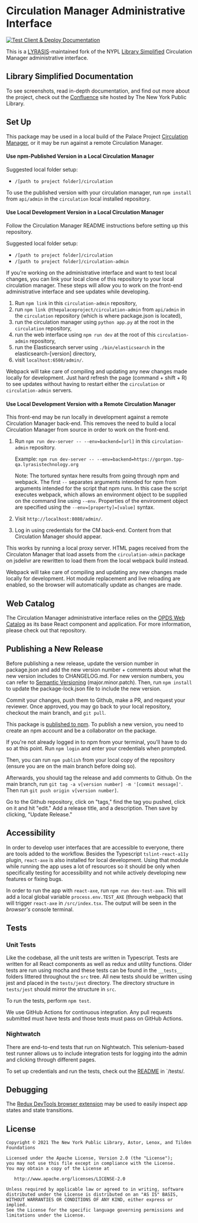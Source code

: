 # Circulation Manager Administrative Interface

[![Test Client & Deploy Documentation](https://github.com/lyrasis/simplye-circulation-web/actions/workflows/test-and-deploy.yml/badge.svg?branch=main)](https://github.com/lyrasis/simplye-circulation-web/actions/workflows/test-and-deploy.yml)

This is a [LYRASIS](http://lyrasis.org)-maintained fork of the NYPL [Library Simplified](http://www.librarysimplified.org/) Circulation Manager administrative interface.

## Library Simplified Documentation

To see screenshots, read in-depth documentation, and find out more about the project, check out the [Confluence](https://confluence.nypl.org/display/SIM/) site hosted by The New York Public Library.

## Set Up

This package may be used in a local build of the Palace Project [Circulation Manager](https://github.com/ThePalaceProject/circulation), or it may be run against a remote Circulation Manager.

#### Use npm-Published Version in a Local Circulation Manager

Suggested local folder setup:

- `/[path to project folder]/circulation`

To use the published version with your circulation manager, run `npm install` from `api/admin` in the `circulation` local installed repository.

#### Use Local Development Version in a Local Circulation Manager

Follow the Circulation Manager README instructions before setting up this repository.

Suggested local folder setup:

- `/[path to project folder]/circulation`
- `/[path to project folder]/circulation-admin`

If you're working on the administrative interface and want to test local changes, you can link your local clone of this repository to your local circulation manager. These steps will allow you to work on the front-end administrative interface and see updates while developing.

1. Run `npm link` in this `circulation-admin` repository,
2. run `npm link @thepalaceproject/circulation-admin` from `api/admin` in the `circulation` repository (which is where package.json is located),
3. run the circulation manager using `python app.py` at the root in the `circulation` repository,
4. run the web interface using `npm run dev` at the root of this `circulation-admin` repository,
5. run the Elasticsearch server using `./bin/elasticsearch` in the elasticsearch-[version] directory,
6. visit `localhost:6500/admin/`.

Webpack will take care of compiling and updating any new changes made locally for development. Just hard refresh the page (command + shift + R) to see updates without having to restart either the `circulation` or `circulation-admin` servers.

#### Use Local Development Version with a Remote Circulation Manager

This front-end may be run locally in development against a remote Circulation Manager back-end. This removes the need to build a local Circulation Manager from source in order to work on the front-end.

1. Run `npm run dev-server -- --env=backend=[url]` in this `circulation-admin` repository.

   Example: `npm run dev-server -- --env=backend=https://gorgon.tpp-qa.lyrasistechnology.org`

   Note: The tortured syntax here results from going through npm and webpack. The first `--` separates arguments intended for npm from arguments intended for the script that npm runs. In this case the script executes webpack, which allows an environment object to be supplied on the command line using `--env`. Properties of the environment object are specified using the `--env=[property]=[value]` syntax.

1. Visit `http://localhost:8080/admin/`.
1. Log in using credentials for the CM back-end. Content from that Circulation Manager should appear.

This works by running a local proxy server. HTML pages received from the Circulaton Manager that load assets from the `circulation-admin` package on jsdelivr are rewritten to load them from the local webpack build instead.

Webpack will take care of compiling and updating any new changes made locally for development. Hot module replacement and live reloading are enabled, so the browser will automatically update as changes are made.

## Web Catalog

The Circulation Manager administrative interface relies on the [OPDS Web Catalog](https://github.com/ThePalaceProject/web-opds-client) as its base React component and application. For more information, please check out that repository.

## Publishing a New Release

Before publishing a new release, update the version number in package.json and add the new version number + comments about what the new version includes to CHANGELOG.md. For new version numbers, you can refer to [Semantic Versioning](https://semver.org/) (major.minor.patch). Then, run `npm install` to update the package-lock.json file to include the new version.

Commit your changes, push them to Github, make a PR, and request your reviewer. Once approved, you may go back to your local repository, checkout the main branch, and `git pull`.

This package is [published to npm](https://www.npmjs.com/package/simplified-circulation-web). To publish a new version, you need to create an npm account and be a collaborator on the package.

If you're not already logged in to npm from your terminal, you'll have to do so at this point. Run `npm login` and enter your credentials when prompted.

Then, you can run `npm publish` from your local copy of the repository (ensure you are on the main branch before doing so).

Afterwards, you should tag the release and add comments to Github. On the main branch, run `git tag -a v[version number] -m '[commit message]'`. Then run `git push origin v[version number]`.

Go to the Github repository, click on "tags," find the tag you pushed, click on it and hit "edit." Add a release title, and a description. Then save by clicking, "Update Release."

## Accessibility

In order to develop user interfaces that are accessible to everyone, there are tools added to the workflow. Besides the Typescript `tslint-react-a11y` plugin, `react-axe` is also installed for local development. Using that module while running the app uses a lot of resources so it should be only when specifically testing for accessibility and not while actively developing new features or fixing bugs.

In order to run the app with `react-axe`, run `npm run dev-test-axe`. This will add a local global variable `process.env.TEST_AXE` (through webpack) that will trigger `react-axe` in `/src/index.tsx`. The output will be seen in the _browser's_ console terminal.

## Tests

### Unit Tests

Like the codebase, all the unit tests are written in Typescript. Tests are written for all React components as well as redux and utility functions. Older tests are run using mocha and these tests can be found in the `__tests__` folders littered throughout the `src` tree. All new tests should be written using jest and placed in the `tests/jest` directory. The directory structure in `tests/jest` should mirror the structure in `src`.

To run the tests, perform `npm test`.

We use GitHub Actions for continuous integration. Any pull requests submitted must have tests and those tests must pass on GitHub Actions.

### Nightwatch

There are end-to-end tests that run on Nightwatch. This selenium-based test runner allows us to include integration tests for logging into the admin and clicking through different pages.

To set up credentials and run the tests, check out the [README](/tests/README.md) in `/tests/.

## Debugging

The [Redux DevTools browser extension](https://github.com/reduxjs/redux-devtools/tree/main/extension) may be used to easily inspect app states and state transitions.

## License

```
Copyright © 2021 The New York Public Library, Astor, Lenox, and Tilden Foundations

Licensed under the Apache License, Version 2.0 (the "License");
you may not use this file except in compliance with the License.
You may obtain a copy of the License at

   http://www.apache.org/licenses/LICENSE-2.0

Unless required by applicable law or agreed to in writing, software
distributed under the License is distributed on an "AS IS" BASIS,
WITHOUT WARRANTIES OR CONDITIONS OF ANY KIND, either express or implied.
See the License for the specific language governing permissions and
limitations under the License.
```
